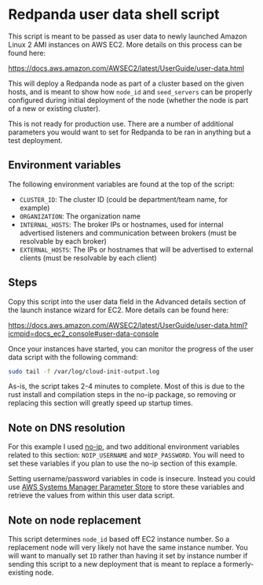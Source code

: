# Redpanda user data shell script

This script is meant to be passed as user data to newly launched Amazon Linux 2 AMI instances on AWS EC2. More details on this process can be found here:

https://docs.aws.amazon.com/AWSEC2/latest/UserGuide/user-data.html

This will deploy a Redpanda node as part of a cluster based on the given hosts, and is meant to show how `node_id` and `seed_servers` can be properly configured during initial deployment of the node (whether the node is part of a new or existing cluster).

This is not ready for production use. There are a number of additional parameters you would want to set for Redpanda to be ran in anything but a test deployment.

## Environment variables

The following environment variables are found at the top of the script:

- `CLUSTER_ID`: The cluster ID (could be department/team name, for example)
- `ORGANIZATION`: The organization name
- `INTERNAL_HOSTS`: The broker IPs or hostnames, used for internal advertised listeners and communication between brokers (must be resolvable by each broker)
- `EXTERNAL_HOSTS`: The IPs or hostnames that will be advertised to external clients (must be resolvable by each client)

## Steps

Copy this script into the user data field in the Advanced details section of the launch instance wizard for EC2. More details can be found here:

https://docs.aws.amazon.com/AWSEC2/latest/UserGuide/user-data.html?icmpid=docs_ec2_console#user-data-console

Once your instances have started, you can monitor the progress of the user data script with the following command:

```bash
sudo tail -f /var/log/cloud-init-output.log
```

As-is, the script takes 2-4 minutes to complete. Most of this is due to the rust install and compilation steps in the no-ip package, so removing or replacing this section will greatly speed up startup times.

## Note on DNS resolution

For this example I used [no-ip](https://www.noip.com/), and two additional environment variables related to this section: `NOIP_USERNAME` and `NOIP_PASSWORD`. You will need to set these variables if you plan to use the no-ip section of this example.

Setting username/password variables in code is insecure. Instead you could use [AWS Systems Manager Parameter Store](https://us-east-1.console.aws.amazon.com/systems-manager/parameters?region=us-east-1) to store these variables and retrieve the values from within this user data script.

## Note on node replacement
This script determines `node_id` based off EC2 instance number. So a replacement node will very likely not have the same instance number. You will want to manually set `ID` rather than having it set by instance number if sending this script to a new deployment that is meant to replace a formerly-existing node.